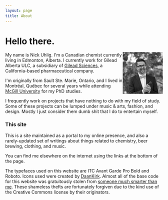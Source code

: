 ```yaml
---
layout: page
title: About
---
```


# Hello there.

<img src="me.jpg" class="profile-picture" width="128" align="right">

My name is Nick Uhlig. I'm a Canadian chemist currently living in Edmonton, Alberta. I currently work for Gilead Alberta ULC, a subsidiary of [Gilead Sciences](https://www.gilead.com), a California-based pharmaceutical company.

I'm originally from Sault Ste. Marie, Ontario, and I lived in Montréal, Québec for several years while attending [McGill University](https://www.mcgill.ca) for my PhD studies.

I frequently work on projects that have nothing to do with my field of study. Some of these projects can be lumped under music & arts, fashion, and design. Mostly I just consider them dumb shit that I do to entertain myself.

### This site

This is a site maintained as a portal to my online presence, and also a rarely-updated set of writings about things related to chemistry, beer brewing, clothing, and music.

You can find me elsewhere on the internet using the links at the bottom of the page. 

The typefaces used on this website are ITC Avant Garde Pro Bold and Roboto. Icons used were created by [DaanKirk](https://thenounproject.com/daandirk/collection/platonic-solids/). Almost all of the base code for this website was gratuitously stolen from [someone much smarter than me](https://rsms.me). These shameless thefts are fortunately forgiven due to the kind use of the Creative Commons license by their originators.



